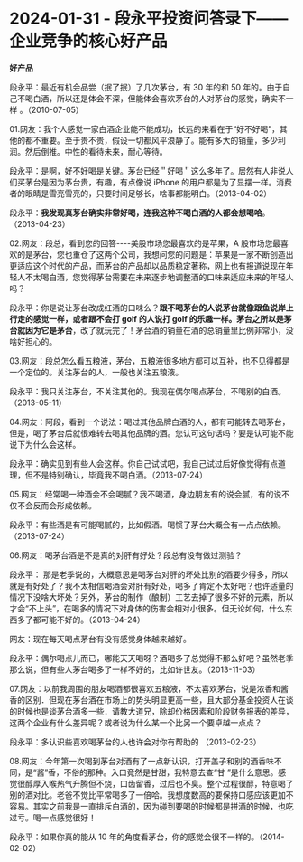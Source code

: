 # 2024-01-31 - 段永平投资问答录下——企业竞争的核心好产品

**好产品**

段永平：最近有机会品尝（抿了抿）了几次茅台，有 30 年的和 50 年的。由于自己不喝白酒，所以还是体会不深，但能体会喜欢茅台的人对茅台的感觉，确实不一样 。（2010-07-05）

01.网友：我个人感觉一家白酒企业能不能成功，长远的来看在于“好不好喝”，其他的都不重要。至于贵不贵，假设一切都风平浪静了。能有多大的销量，多少利润。然后倒推。中性的看待未来，耐心等待。

段永平：是啊，好不好喝是关键。茅台已经＂好喝＂这么多年了。居然有人非说人们买茅台是因为茅台贵，有趣，有点像说 iPhone 的用户都是为了显摆一样。消费者的眼睛是雪亮雪亮的，只要时间足够长，啥事都能明白。（2013-04-02）

段永平：**我发现真茅台确实非常好喝，连我这种不喝白酒的人都会想喝哈**。（2013-04-23）

02.网友：段总，看到您的回答----美股市场您最喜欢的是苹果，A 股市场您最喜欢的是茅台，您也重仓了这两个公司，我想问您的问题是：苹果是一家不断创造出更适应这个时代的产品，而茅台的产品却以品质稳定著称，网上也有报道说现在年轻人不太喝白酒，您觉得茅台需要在未来逐步地调整酒的口味来适应未来的年轻人吗？

段永平：你是说让茅台改成红酒的口味么？**跟不喝茅台的人说茅台就像跟鱼说岸上行走的感觉一样，或者跟不会打 golf 的人说打 golf 的乐趣一样。茅台之所以是茅台就因为它是茅台**，改了就玩完了！茅台酒的销量在酒的总销量里比例非常小，没啥好担心的。

03.网友：段总怎么看五粮液，茅台，五粮液很多地方都可以互补，也不见得都是一个定位的。关注茅台的人，一般也关注五粮液。

段永平：我只关注茅台，不关注其他的。我现在偶尔喝点茅台，不喝别的白酒。（2013-05-11）

04.网友：阿段，看到一个说法：喝过其他品牌白酒的人，都有可能转去喝茅台，但是，喝了茅台后就很难转去喝其他品牌的酒。您认可这句话吗？要是认可能不能说下为什么会这样。

段永平：确实见到有些人会这样。你自己试试吧，我自己试过后好像觉得有点道理，但不是特别确认，毕竟我不喝白酒。（2013-07-24）

05.网友：经常喝一种酒会不会喝腻？我不喝酒，身边朋友有的说会腻，有的说不仅不会反而会形成依赖。

段永平：有些酒是有可能喝腻的，比如假酒。喝惯了茅台大概会有一点点依赖。（2013-07-24）

06.网友：喝茅台酒是不是真的对肝有好处？段总有没有做过测验？

段永平： 那是老季说的，大概意思是喝茅台对肝的坏处比别的酒要少得多，所以就是有好处了？我不太相信喝酒会对肝有好处，喝多了肯定不太好吧？也许适量的情况下没啥大坏处？另外，茅台的制作（酿制）工艺去掉了很多不好的元素，所以才会“不上头”，在喝多的情况下对身体的伤害会相对小很多。但无论如何，什么东西多了都可能不好的。（2013-04-24）

网友：现在每天喝点茅台有没有感觉身体越来越好。

段永平：偶尔喝点儿而已，哪能天天喝呀？酒喝多了总觉得不那么好吧？虽然老季那么说，但有些人茅台喝多了一样不好的，比如许世友。（2013-11-03）

07.网友：以前我周围的朋友喝酒都很喜欢五粮液，不太喜欢茅台，说是浓香和酱香的区别．但现在茅台酒在市场上的势头明显更高一些，且大部分基金投资人在谈的时候也是谈茅台酒多一些．请教大道兄，除却价格因素和阶段财务报表的差异，这两个企业有什么差异呢？或者说为什么某一个比另一个要卓越一点点？

段永平：多认识些喜欢喝茅台的人也许会对你有帮助的 （2013-02-23）

08.网友：今年第一次喝到茅台对酒有了一点新认识，打开盖子和别的酒香味不同，是“酱”香，不俗的那种。入口竟然是甘甜，我特意去查“甘 ”是什么意思。感觉很醇厚入喉热气升腾但不烧，口齿留香，过后也不臭。整个过程很醇，特意喝了别的酒对比。老爸不觉比平常喝多了一倍哈。我想度数高的要保持口感应该更加不容易。其实之前我是一直排斥白酒的，因为碰到要喝的时候都是拼酒的时候，也吃过亏。喝一点感觉很好！

段永平：如果你真的能从 10 年的角度看茅台，你的感觉会很不一样的。（2014-02-02）